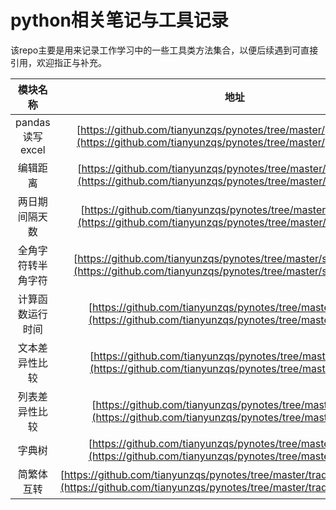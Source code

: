 # python相关笔记与工具记录
该repo主要是用来记录工作学习中的一些工具类方法集合，以便后续遇到可直接引用，欢迎指正与补充。<br/>

| 模块名称 | 地址 |
| :----: | :----: |
| pandas读写excel | [https://github.com/tianyunzqs/pynotes/tree/master/pandas_excel](https://github.com/tianyunzqs/pynotes/tree/master/pandas_excel) |
| 编辑距离 | [https://github.com/tianyunzqs/pynotes/tree/master/edit_distance](https://github.com/tianyunzqs/pynotes/tree/master/edit_distance) |
| 两日期间隔天数 | [https://github.com/tianyunzqs/pynotes/tree/master/iterval_days](https://github.com/tianyunzqs/pynotes/tree/master/interval_days) |
| 全角字符转半角字符 | [https://github.com/tianyunzqs/pynotes/tree/master/string_full2half](https://github.com/tianyunzqs/pynotes/tree/master/string_full2half) |
| 计算函数运行时间 | [https://github.com/tianyunzqs/pynotes/tree/master/run_time](https://github.com/tianyunzqs/pynotes/tree/master/run_time) |
| 文本差异性比较 | [https://github.com/tianyunzqs/pynotes/tree/master/text_diff](https://github.com/tianyunzqs/pynotes/tree/master/text_diff) |
| 列表差异性比较 | [https://github.com/tianyunzqs/pynotes/tree/master/list_diff](https://github.com/tianyunzqs/pynotes/tree/master/list_diff) |
| 字典树 | [https://github.com/tianyunzqs/pynotes/tree/master/dict_tree](https://github.com/tianyunzqs/pynotes/tree/master/dict_tree) |
| 简繁体互转 | [https://github.com/tianyunzqs/pynotes/tree/master/traditional_simplified](https://github.com/tianyunzqs/pynotes/tree/master/traditional_simplified) |
